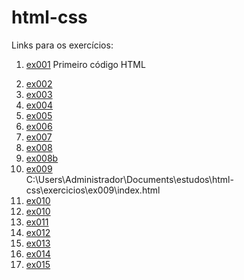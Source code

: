 # html-css

Links para os exercícios:
<ol>
    <li><p><a href="https://ranquinecode.github.io/html-css/exercicios/ex001/">ex001</a> Primeiro código HTML</p></li>
    <li><a href="https://ranquinecode.github.io/html-css/exercicios/ex002/">ex002</a></li>
    <li><a href="https://ranquinecode.github.io/html-css/exercicios/ex003/">ex003</a></li>
    <li><a href="https://ranquinecode.github.io/html-css/exercicios/ex004/">ex004</a></li>
    <li><a href="https://ranquinecode.github.io/html-css/exercicios/ex005/">ex005</a></li>
    <li><a href="https://ranquinecode.github.io/html-css/exercicios/ex006/">ex006</a></li>
    <li><a href="https://ranquinecode.github.io/html-css/exercicios/ex007/">ex007</a></li>
    <li><a href="https://ranquinecode.github.io/html-css/exercicios/ex008/">ex008</a></li>
     <li><a href="https://ranquinecode.github.io/html-css/exercicios/ex008b/">ex008b</a></li>
    <li><a href="https://ranquinecode.github.io/html-css/exercicios/ex009/index.html/">ex009</a></li>
    C:\Users\Administrador\Documents\estudos\html-css\exercicios\ex009\index.html
    <li><a href="https://ranquinecode.github.io/html-css/exercicios/ex010/index1.html/">ex010</a></li>
    <li><a href="https://ranquinecode.github.io/html-css/exercicios/ex010/index1.html/">ex010</a></li>
    <li><a href="https://ranquinecode.github.io/html-css/exercicios/ex011/">ex011</a></li>
    <li><a href="https://ranquinecode.github.io/html-css/exercicios/ex012/">ex012</a></li>
    <li><a href="https://ranquinecode.github.io/html-css/exercicios/ex013/">ex013</a></li>
    <li><a href="https://ranquinecode.github.io/html-css/exercicios/ex014/">ex014</a></li>
    <li><a href="https://ranquinecode.github.io/html-css/exercicios/ex015/">ex015</a></li>
</ol>
